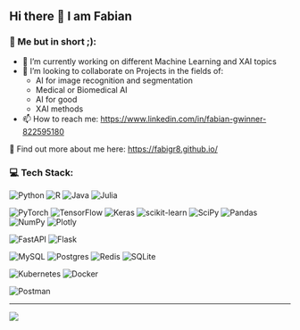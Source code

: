 ## Hi there 👋 I am Fabian 

<!--
**fabigr8/fabigr8** is a ✨ _special_ ✨ repository because its `README.md` (this file) appears on your GitHub profile.
- ⚡ Fun fact

-->

### 🚀  Me but in short ;):
- 🔬 I’m currently working on different Machine Learning and XAI topics
- 🌱 I’m looking to collaborate on Projects in the fields of:
  - AI for image recognition and segmentation
  - Medical or Biomedical AI
  - AI for good
  - XAI methods
- 📫 How to reach me: https://www.linkedin.com/in/fabian-gwinner-822595180

🔗 Find out more about me here: https://fabigr8.github.io/



### 💻 Tech Stack:
![Python](https://img.shields.io/badge/python-3670A0?style=flat&logo=python&logoColor=ffdd54) 
![R](https://img.shields.io/badge/r-%23276DC3.svg?style=flat&logo=r&logoColor=white)
![Java](https://img.shields.io/badge/java-%23ED8B00.svg?style=flat&logo=java&logoColor=white)
![Julia](https://img.shields.io/badge/-Julia-9558B2?style=flat&logo=julia&logoColor=white) 

![PyTorch](https://img.shields.io/badge/PyTorch-%23EE4C2C.svg?style=flat&logo=PyTorch&logoColor=white) 
![TensorFlow](https://img.shields.io/badge/TensorFlow-%23FF6F00.svg?style=flat&logo=TensorFlow&logoColor=white) 
![Keras](https://img.shields.io/badge/Keras-%23D00000.svg?style=flat&logo=Keras&logoColor=white) 
![scikit-learn](https://img.shields.io/badge/scikit--learn-%23F7931E.svg?style=flat&logo=scikit-learn&logoColor=white)
![SciPy](https://img.shields.io/badge/SciPy-%230C55A5.svg?style=flat&logo=scipy&logoColor=%white)
![Pandas](https://img.shields.io/badge/pandas-%23150458.svg?style=flat&logo=pandas&logoColor=white) 
![NumPy](https://img.shields.io/badge/numpy-%23013243.svg?style=flat&logo=numpy&logoColor=white) 
![Plotly](https://img.shields.io/badge/Plotly-%233F4F75.svg?style=flat&logo=plotly&logoColor=white) 

![FastAPI](https://img.shields.io/badge/FastAPI-005571?style=flat&logo=fastapi) 
![Flask](https://img.shields.io/badge/flask-%23000.svg?style=flat&logo=flask&logoColor=white)

![MySQL](https://img.shields.io/badge/mysql-%2300f.svg?style=flat&logo=mysql&logoColor=white) 
![Postgres](https://img.shields.io/badge/postgres-%23316192.svg?style=flat&logo=postgresql&logoColor=white) 
![Redis](https://img.shields.io/badge/redis-%23DD0031.svg?style=flat&logo=redis&logoColor=white) 
![SQLite](https://img.shields.io/badge/sqlite-%2307405e.svg?style=flat&logo=sqlite&logoColor=white) 

![Kubernetes](https://img.shields.io/badge/kubernetes-%23326ce5.svg?style=flat&logo=kubernetes&logoColor=white) 
![Docker](https://img.shields.io/badge/docker-%230db7ed.svg?style=flat&logo=docker&logoColor=white) 

![Postman](https://img.shields.io/badge/Postman-FF6C37?style=flat&logo=postman&logoColor=white) 




---
[![](https://visitcount.itsvg.in/api?id=fabigr8&icon=0&color=0)](https://visitcount.itsvg.in)

<!-- Proudly created with GPRM ( https://gprm.itsvg.in ) -->


